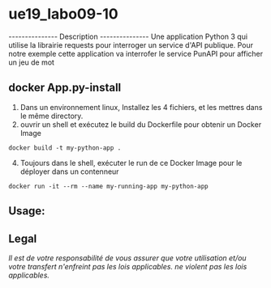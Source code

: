 # ue19_labo09-10
--------------- Description ---------------
Une application Python 3 qui utilise la librairie requests pour interroger un service d'API publique. Pour notre exemple cette application va interrofer le service PunAPI pour afficher un jeu de mot

## docker App.py-install
1) Dans un environnement linux, Installez les 4 fichiers, et les mettres dans le même directory.
2) ouvrir un shell et exécutez le build du Dockerfile pour obtenir un Docker Image
```shell
docker build -t my-python-app .
```
4) Toujours dans le shell, exécuter le run de ce Docker Image pour le déployer dans un contenneur
```shell
docker run -it --rm --name my-running-app my-python-app
```

## Usage:




## Legal
*Il est de votre responsabilité de vous assurer que votre utilisation et/ou votre transfert n'enfreint pas les lois applicables.
ne violent pas les lois applicables.*
